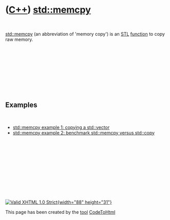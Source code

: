 



 

 

 

 

 

([C++](Cpp.htm)) [std::memcpy](CppStdMemcpy.htm)
================================================

 

[std::memcpy](CppStdMemcpy.htm) (an abbreviation of 'memory copy') is an
[STL](CppStl.htm) [function](CppFunction.htm) to copy raw memory.

 

 

 

 

 

Examples
--------

 

-   [std::memcpy example 1: copying a
    std::vector](CppStdMemcpyExample1.htm)
-   [std::memcpy example 2: benchmark std::memcpy versus
    std::copy](CppStdMemcpyExample2.htm)

 

 

 

 

 





 

[![Valid XHTML 1.0 Strict](valid-xhtml10.png){width="88"
height="31"}](http://validator.w3.org/check?uri=referer)

This page has been created by the [tool](Tools.htm)
[CodeToHtml](ToolCodeToHtml.htm)
